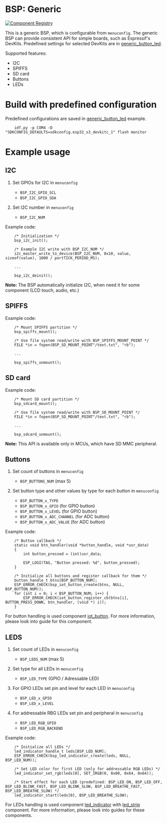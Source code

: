 # BSP: Generic

[![Component Registry](https://components.espressif.com/components/espressif/esp_bsp_generic/badge.svg)](https://components.espressif.com/components/espressif/esp_bsp_generic)

This is a generic BSP, which is configurable from `menuconfig`. The generic BSP can provide consistent API for simple boards, such as Espressif's DevKits. Predefined settings for selected DevKits are in [generic_button_led](examples/generic_button_led).

Supported features:
- I2C
- SPIFFS
- SD card
- Buttons
- LEDs

# Build with predefined configuration

Predefined configurations are saved in [generic_button_led](examples/generic_button_led) example.

```
    idf.py -p COM4 -D "SDKCONFIG_DEFAULTS=sdkconfig.esp32_s3_devkitc_1" flash monitor
```

# Example usage

## I2C

1. Set GPIOs for I2C in `menuconfig`
    - `BSP_I2C_GPIO_SCL`
    - `BSP_I2C_GPIO_SDA`

2. Set I2C number in `menuconfig`
    - `BSP_I2C_NUM`

Example code:
```
    /* Initialization */
    bsp_i2c_init();

    /* Example I2C write with BSP_I2C_NUM */
    i2c_master_write_to_device(BSP_I2C_NUM, 0x10, value, sizeof(value), 1000 / portTICK_PERIOD_MS);

    ...

    bsp_i2c_deinit();
```
**Note:** The BSP automatically initialize I2C, when need it for some component (LCD touch, audio, etc.)

## SPIFFS

Example code:
```
    /* Mount SPIFFS partition */
    bsp_spiffs_mount();

    /* Use file system read/write with BSP_SPIFFS_MOUNT_POINT */
    FILE *in = fopen(BSP_SD_MOUNT_POINT"/text.txt", "rb");

    ...

    bsp_spiffs_unmount();
```

## SD card

Example code:
```
    /* Mount SD card partition */
    bsp_sdcard_mount();

    /* Use file system read/write with BSP_SD_MOUNT_POINT */
    FILE *in = fopen(BSP_SD_MOUNT_POINT"/text.txt", "rb");

    ...

    bsp_sdcard_unmount();
```

**Note:** This API is available only in MCUs, which have SD MMC peripheral.

## Buttons

1. Set count of buttons in `menuconfig`
    - `BSP_BUTTONS_NUM` (max 5)

2. Set button type and other values by type for each button in `menuconfig`
    - `BSP_BUTTON_x_TYPE`
    - `BSP_BUTTON_x_GPIO`           (for GPIO button)
    - `BSP_BUTTON_x_LEVEL`          (for GPIO button)
    - `BSP_BUTTON_x_ADC_CHANNEL`    (for ADC button)
    - `BSP_BUTTON_x_ADC_VALUE`      (for ADC button)

Example code:
```
    /* Button callback */
    static void btn_handler(void *button_handle, void *usr_data)
    {
        int button_pressed = (int)usr_data;

        ESP_LOGI(TAG, "Button pressed: %d", button_pressed);
    }

    /* Initialize all buttons and register callback for them */
    button_handle_t btns[BSP_BUTTON_NUM];
    ESP_ERROR_CHECK(bsp_iot_button_create(btns, NULL, BSP_BUTTON_NUM));
    for (int i = 0; i < BSP_BUTTON_NUM; i++) {
        ESP_ERROR_CHECK(iot_button_register_cb(btns[i], BUTTON_PRESS_DOWN, btn_handler, (void *) i));
    }
```
For button handling is used component [iot_button](https://components.espressif.com/components/espressif/button). For more information, please look into guide for this component.

## LEDS

1. Set count of LEDs in `menuconfig`
    - `BSP_LEDS_NUM` (max 5)

2. Set type for all LEDs in `menuconfig`
    - `BSP_LED_TYPE` (GPIO / Adressable LED)

3. For GPIO LEDs set pin and level for each LED in `menuconfig`
    - `BSP_LED_x_GPIO`
    - `BSP_LED_x_LEVEL`

3. For addressable RBG LEDs set pin and peripheral in `menuconfig`
    - `BSP_LED_RGB_GPIO`
    - `BSP_LED_RGB_BACKEND`

Example code:
```
    /* Initialize all LEDs */
    led_indicator_handle_t leds[BSP_LED_NUM];
    ESP_ERROR_CHECK(bsp_led_indicator_create(leds, NULL, BSP_LED_NUM));

    /* Set LED color for first LED (only for addressable RGB LEDs) */
    led_indicator_set_rgb(leds[0], SET_IRGB(0, 0x00, 0x64, 0x64));

    /* Start effect for each LED (predefined: BSP_LED_ON, BSP_LED_OFF, BSP_LED_BLINK_FAST, BSP_LED_BLINK_SLOW, BSP_LED_BREATHE_FAST, BSP_LED_BREATHE_SLOW) */
    led_indicator_start(leds[0], BSP_LED_BREATHE_SLOW);
```
For LEDs handling is used component [led_indicator](https://components.espressif.com/components/espressif/led_indicator) with [led_strip](https://components.espressif.com/components/espressif/led_strip) component. For more information, please look into guides for these components.



